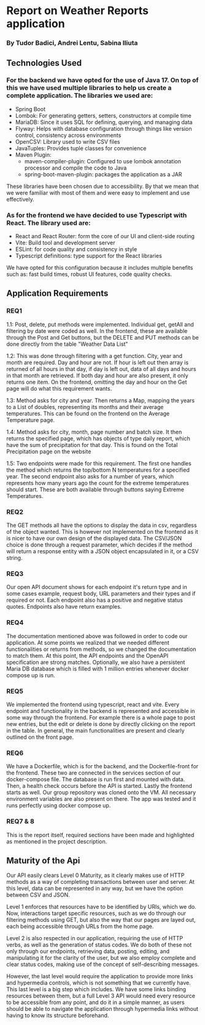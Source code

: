 # Report on Weather Reports application
### By Tudor Badici, Andrei Lentu, Sabina Iliuta

## Technologies Used
 ### For the backend we have opted for the use of Java 17. On top of this we have used multiple libraries to help us create a complete application. The libraries we used are:

- Spring Boot
- Lombok: For generating getters, setters, constructors at compile time
- MariaDB: Since it uses SQL for defining, querying, and managing data
- Flyway: Helps with database configuration through things like version control, consistency across environments
- OpenCSV: Library used to write CSV files
- JavaTuples: Provides tuple classes for convenience
- Maven Plugin: 
    * maven-compiler-plugin: Configured to use lombok annotation processor and compile the code to Java
    * spring-boot-maven-plugin: packages the application as a JAR

These libraries have been chosen due to accessibility. By that we mean that we were familiar with most of them and were easy to implement and use effectively.

### As for the frontend we have decided to use Typescript with React. The library used are:
 
- React and React Router: form the core of our UI and client-side routing
- Vite: Build tool and development server
- ESLint: for code quality and consistency in style
- Typescript definitions: type support for the React libraries

We have opted for this configuration because it includes multiple benefits such as: fast build times, robust UI features, code quality checks.

## Application Requirements

### REQ1
1.1: Post, delete, put methods were implemented. Individual get, getAll and filtering by date were coded as well. In the frontend, these are available through the Post and Get buttons, but the DELETE and PUT methods can be done directly from the table "Weather Data List"

1.2: This was done through filtering with a get function. City, year and month are required. Day and hour are not. If hour is left out then array is returned of all hours in that day, if day is left out, data of all days and hours in that month are retrieved. If both day and hour are also present, it only returns one item. On the frontend, omitting the day and hour on the Get page will do what this requirement wants.

1.3: Method asks for city and year. Then returns a Map, mapping the years to a List of doubles, representing its months and their average temperatures. This can be found on the frontend on the Average Temperature page.

1.4: Method asks for city, month, page number and batch size. It then returns the specified page, which has objects of type daily report, which have the sum of precipitation for that day. This is found on the Total Precipitation page on the website

1.5: Two endpoints were made for this requirement. The first one handles the method which returns the top/bottom N temperatures for a specified year. The second endpoint also asks for a number of years, which represents how many years ago the count for the extreme temperatures should start. These are both available through buttons saying Extreme Temperatures.

### REQ2

The GET methods all have the options to display the data in csv, regardless of the object wanted. This is however not implemented on the frontend as 
it is nicer to have our own design of the displayed data. The CSV/JSON choice is done through a request parameter, which decides if the method will return a response
entity with a JSON object encapsulated in it, or a CSV string.

### REQ3

Our open API document shows for each endpoint it's return type and in some cases example, request body, URL parameters and their types and if required or not. Each endpoint also has a positive and negative status quotes.
Endpoints also have return examples.

### REQ4

The documentation mentioned above was followed in order to code our application. At some points we realized that we needed different functionalities or returns from methods, so we changed the documentation to match them. At this point, the API endpoints and the OpenAPI specification are 
strong matches.
Optionally, we also have a persistent Maria DB database which is filled with 1 million entries whenever docker compose up is run.

### REQ5

We implemented the frontend using typescript, react and vite. Every endpoint and functionality in the backend is represented and accessible in some way through the frontend. For example there is a whole page to post new entries, but the edit or delete is done by directly clicking on the report in the table.
In general, the main functionalities are present and clearly outlined on the front page.

### REQ6

We have a Dockerfile, which is for the backend, and the Dockerfile-front for the frontend. These two are connected in the services section of our docker-compose file. 
The database is run first and mounted with data. Then, a health check occurs before the API is started. Lastly the frontend starts as well.
Our group repository was cloned onto the VM. All necessary environment variables are also present on there. The app was tested and it runs perfectly using docker compose up.

### REQ7 & 8

This is the report itself, required sections have been made and highlighted as mentioned in the project description.

## Maturity of the Api

Our API easily clears Level 0 Maturity, as it clearly makes use of HTTP methods as a way of completing transactions between
user and server. At this level, data can be represented in any way, but we have the option between CSV and JSON.

Level 1 enforces that resources have to be identified by URIs, which we do. Now, interactions target specific resources, such as we do 
through our filtering methods using GET, but also the way that our pages are layed out, each being accessible through URLs from the home page.

Level 2 is also respected in our application, requiring the use of HTTP verbs, as well as the generation of status codes. We do both of these not only 
through our endpoints, retrieving data, posting, editing, and manipulating it for the clarity of the user, but we also employ complete and clear
status codes, making use of the concept of self-describing messages.

However, the last level would require the application to provide more links and hypermedia controls, which is not something that we currently have.
This last level is a big step which includes. We have some links binding resources between them, but a full Level 3 API would need every resource
to be accessible from any point, and do it in a simple manner, as users should be able to navigate the application through hypermedia links without
having to know its structure beforehand.


